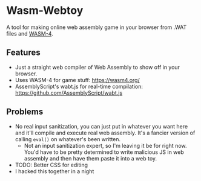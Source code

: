 # Wasm-Webtoy
A tool for making online web assembly game in your browser from .WAT files and [WASM-4](https://wasm4.org/).

## Features
- Just a straight web compiler of Web Assembly to show off in your browser.
- Uses WASM-4 for game stuff: https://wasm4.org/
- AssemblyScript's wabt.js for real-time compilation: https://github.com/AssemblyScript/wabt.js

## Problems
- No real input sanitization, you can just put in whatever you want here and it'll compile and execute real web assembly. It's a fancier version of calling `eval()` on whatever's been written. 
  - Not an input sanitization expert, so I'm leaving it be for right now. You'd have to be pretty determined to write malicious JS in web assembly and then have them paste it into a web toy. 
- TODO: Better CSS for editing
- I hacked this together in a night